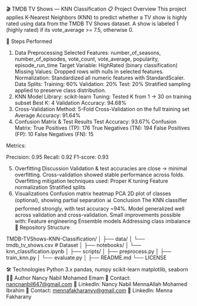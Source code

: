 🎬 TMDB TV Shows — KNN Classification
📋 Project Overview
This project applies K-Nearest Neighbors (KNN) to predict whether a TV show is highly rated using data from the TMDB TV Shows dataset.
A show is labeled 1 (highly rated) if its vote_average >= 7.5, otherwise 0.

🚀 Steps Performed
1. Data Preprocessing
Selected Features: number_of_seasons, number_of_episodes, vote_count, vote_average, popularity, episode_run_time
Target Variable: HighRated (binary classification)
Missing Values: Dropped rows with nulls in selected features.
Normalization: Standardized all numeric features with StandardScaler.
Data Splits:
Training: 60%
Validation: 20%
Test: 20%
Stratified sampling applied to preserve class distribution.
2. KNN Model
Library: scikit-learn
Tuning: Tested K from 1 → 30 on training subset
Best K: 4
Validation Accuracy: 94.68%
3. Cross-Validation
Method: 5-Fold Cross-Validation on the full training set
Average Accuracy: 91.64%
4. Confusion Matrix & Test Results
Test Accuracy: 93.67%
Confusion Matrix:
True Positives (TP): 176
True Negatives (TN): 194
False Positives (FP): 10
False Negatives (FN): 15

Metrics:

Precision: 0.95
Recall: 0.92
F1-score: 0.93

5. Overfitting Discussion
Validation & test accuracies are close → minimal overfitting.
Cross-validation showed stable performance across folds.
Overfitting mitigation techniques used:
Proper K tuning
Feature normalization
Stratified splits
6. Visualizations
Confusion matrix heatmap
PCA 2D plot of classes (optional), showing partial separation
📊 Conclusion
The KNN classifier performed strongly, with test accuracy ~94%.
Model generalized well across validation and cross-validation.
Small improvements possible with:
Feature engineering
Ensemble models
Addressing class imbalance
📂 Repository Structure

TMDB-TVShows-KNN-Classification/
│
├── data/
│   └── tmdb\_tv\_shows.csv     # Dataset 
│
├── notebooks/
│   └── knn\_classification.ipynb
│
├── scripts/
│   ├── preprocess.py
│   ├── train\_knn.py
│   └── evaluate.py
│
├── README.md
└── LICENSE

🛠 Technologies
Python 3.x
pandas, numpy
scikit-learn
matplotlib, seaborn
👩‍💻 Author
Nancy Nabil Mohamed Emam
📧 Contact: nancnanbil647@gmail.com
🔗 LinkedIn: Nancy Nabil
MennaAllah Mohamed Ibrahim
📧 Contact: mennafakharanyy@gmail.com
🔗 LinkedIn: Menna Fakharany
